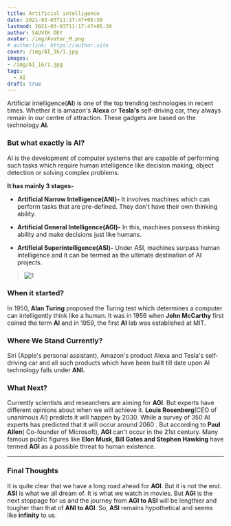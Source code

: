 ```yaml
---
title: Artificial intelligence
date: 2021-03-03T11:17:47+05:30
lastmod: 2021-03-03T11:17:47+05:30
author: SAUVIK DEY
avatar: /img/Avatar_M.png
# authorlink: https://author.site
cover: /img/AI_16/1.jpg
images: 
- /img/AI_16/1.jpg
tags:
  - AI
draft: true
---
```


Artificial intelligence(**AI**) is one of the top trending technologies in recent times. Whether it is
amazon's **Alexa** or **Tesla's** self-driving car, they always remain in our centre of attraction.
These gadgets are based on the technology **AI.**

<!--more-->

### But what exactly is AI?
AI is the development of computer systems that are capable of performing such tasks which
require human intelligence like decision making, object detection or solving complex
problems.

**It has mainly 3 stages-**
* **Artificial Narrow Intelligence(ANI)-** It involves machines which can perform tasks
that are pre-defined. They don't have their own thinking ability.

* **Artificial General Intelligence(AGI)-** In this, machines possess thinking ability and
make decisions just like humans.

* **Artificial Superintelligence(ASI)-** Under ASI, machines surpass human intelligence
and it can be termed as the ultimate destination of AI projects.

> ![1](/img/AI_16/1.jpg)

### When it started?
In 1950, **Alan Turing** proposed the Turing test which determines a computer can intelligently
think like a human. It was in 1956 when **John McCarthy** first coined the term **AI** and in
1959, the first **AI** lab was established at MIT.


### Where We Stand Currently?
Siri (Apple's personal assistant), Amazon's product Alexa and Tesla's self-driving car and all
such products which have been built till date upon AI technology falls under **ANI.**

### What Next?
Currently scientists and researchers are aiming for **AGI**. But experts have different opinions
about when we will achieve it. **Louis Rosenberg**(CEO of unanimous AI) predicts it will
happen by 2030. While a survey of 350 AI experts has predicted that it will occur around
2060 . But according to **Paul Allen**( Co-founder of Microsoft), **AGI** can't occur in the 21st
century. Many famous public figures like **Elon Musk, Bill Gates and Stephen Hawking**
have termed **AGI** as a possible threat to human existence.

---

### Final Thoughts
It is quite clear that we have a long road ahead for **AGI**. But it is not the end. **ASI** is what we
all dream of. It is what we watch in movies. But **AGI** is the next stoppage for us and the
journey from **AGI to ASI** will be lengthier and tougher than that of **ANI to AGI**. So, **ASI**
remains hypothetical and seems like **infinity** to us.
